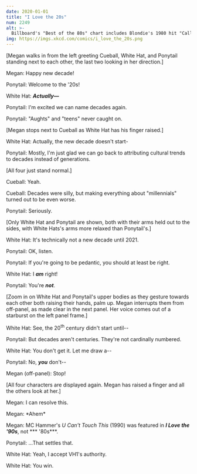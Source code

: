 ```yaml
---
date: 2020-01-01
title: "I Love the 20s"
num: 2249
alt: >-
  Billboard's "Best of the 80s" chart includes Blondie's 1980 hit "Call Me." QED.
img: https://imgs.xkcd.com/comics/i_love_the_20s.png
---
```

[Megan walks in from the left greeting Cueball, White Hat, and Ponytail standing next to each other, the last two looking in her direction.]

Megan: Happy new decade!

Ponytail: Welcome to the '20s!

White Hat: ***Actually—***

Ponytail: I'm excited we can name decades again.

Ponytail: "Aughts" and "teens" never caught on.

[Megan stops next to Cueball as White Hat has his finger raised.]

White Hat: Actually, the new decade doesn't start-

Ponytail: Mostly, I'm just glad we can go back to attributing cultural trends to decades instead of generations.

[All four just stand normal.]

Cueball: Yeah.

Cueball: Decades were silly, but making everything about "millennials" turned out to be even worse.

Ponytail: Seriously.

[Only White Hat and Ponytail are shown, both with their arms held out to the sides, with White Hats's arms more relaxed than Ponytail's.]

White Hat: It's technically not a new decade until 2021.

Ponytail: OK, listen.

Ponytail: If you're going to be pedantic, you should at least be right.

White Hat: I ***am*** right!

Ponytail: You're ***not***.

[Zoom in on White Hat and Ponytail's upper bodies as they gesture towards each other both raising their hands, palm up. Megan interrupts them from off-panel, as made clear in the next panel. Her voice comes out of a starburst on the left panel frame.]

White Hat: See, the 20<sup>th</sup> century didn't start until--

Ponytail: But decades aren't centuries. They're not cardinally numbered.

White Hat: You don't get it. Let me draw a--

Ponytail: No, ***you*** don't--

Megan (off-panel): Stop!

[All four characters are displayed again. Megan has raised a finger and all the others look at her.]

Megan: I can resolve this.

Megan: \*Ahem\*

Megan: MC Hammer's *U Can't Touch This* (1990) was featured in ***I Love the '90s***, not *** '80s***.

Ponytail: ...That settles that.

White Hat: Yeah, I accept VH1's authority.

White Hat: You win.